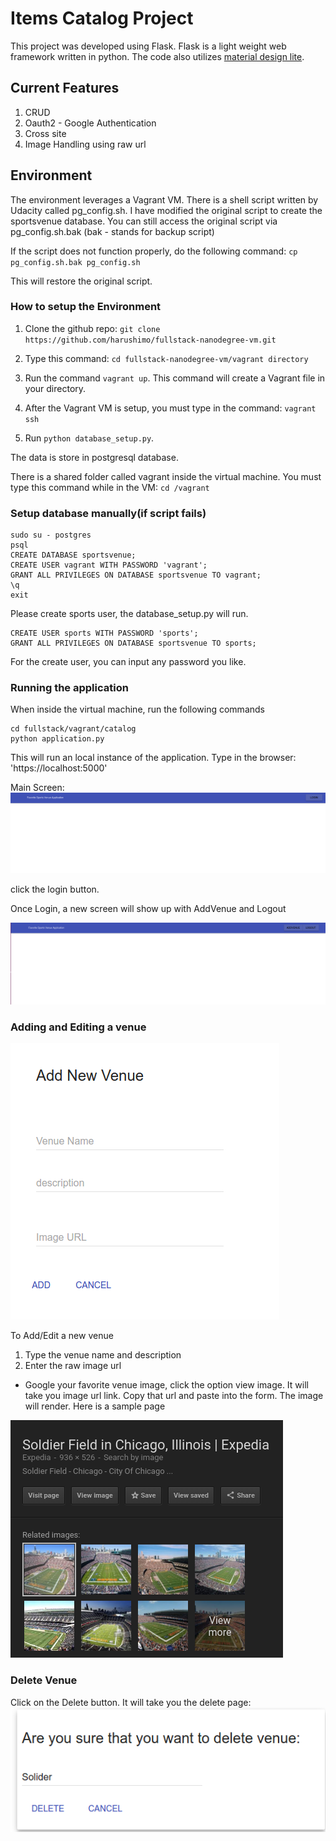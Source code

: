 # Items Catalog Project

This project was developed using Flask. Flask is a light weight web framework written in python.   The code also utilizes [material design lite](https://getmdl.io).   


## Current Features

1. CRUD  
2. Oauth2 - Google Authentication
3. Cross site
4. Image Handling using raw url

## Environment

The environment leverages a Vagrant VM.   There is a shell script written by Udacity called pg_config.sh.  I have modified the original script to create the sportsvenue database.  You can still access the original script via pg_config.sh.bak (bak - stands for backup script)

If the script does not function properly, do the following command:
`cp pg_config.sh.bak pg_config.sh`

This will restore the original script.

### How to setup the Environment

1. Clone the github repo:
`git clone https://github.com/harushimo/fullstack-nanodegree-vm.git`

2. Type this command: `cd fullstack-nanodegree-vm/vagrant directory`

3. Run the command `vagrant up`.  This command will create a Vagrant file in your directory.

4. After the Vagrant VM is setup, you must type in the command: `vagrant ssh`

5. Run `python database_setup.py`.

The data is store in postgresql database.

There is a shared folder called vagrant inside the virtual machine.  You must type this command while in the VM: `cd /vagrant`

### Setup database manually(if script fails)

```
sudo su - postgres
psql
CREATE DATABASE sportsvenue;
CREATE USER vagrant WITH PASSWORD 'vagrant';
GRANT ALL PRIVILEGES ON DATABASE sportsvenue TO vagrant;
\q
exit
```

Please create sports user, the database_setup.py will run.
```
CREATE USER sports WITH PASSWORD 'sports';
GRANT ALL PRIVILEGES ON DATABASE sportsvenue TO sports;
```
For the create user, you can input any password you like.

### Running the application
When inside the virtual machine, run the following commands

```
cd fullstack/vagrant/catalog
python application.py
```
This will run an local instance of the application.  Type in the browser: 'https://localhost:5000'


Main Screen:
![Main Screen](/vagrant/catalog/static/images/Main_page.png "Main Page")

click the login button.

Once Login, a new screen will show up with AddVenue and Logout

![User Screen](/vagrant/catalog/static/images/authenicated_user.png "User Menu")

### Adding and Editing a venue
![Add New Venue](/vagrant/catalog/static/images/add_new_venue.png "New Venue")

To Add/Edit a new venue
1. Type the venue name and description
2. Enter the raw image url
- Google your favorite venue image, click the option view image.  It will take you image url link. Copy that url and paste into the form. The image will render. Here is a sample page

![Raw image](/vagrant/catalog/static/images/view_image.png "Image Finder")

### Delete Venue
Click on the Delete button. It will take you the delete page:
![Delete Venue](/vagrant/catalog/static/images/delete_venue.png "Delete Venue")
